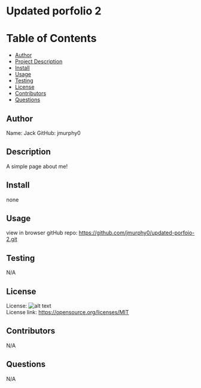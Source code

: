 # Updated porfolio 2

# Table of Contents

- [Author](##Author)
- [Project Description](##Description)
- [Install](##Install)
- [Usage](##Usage)
- [Testing](##Testing)
- [License](##License)
- [Contributors](##Contributors)
- [Questions](##Questions)

## Author

Name: Jack
GitHub: jmurphy0

## Description

A simple page about me!

## Install

none

## Usage

view in browser
gitHub repo: https://github.com/jmurphy0/updated-porfoio-2.git

## Testing

N/A

## License

License: ![alt text](https://img.shields.io/badge/License-MIT-yellow.svg)  
 License link: https://opensource.org/licenses/MIT

## Contributors

N/A

## Questions

N/A
